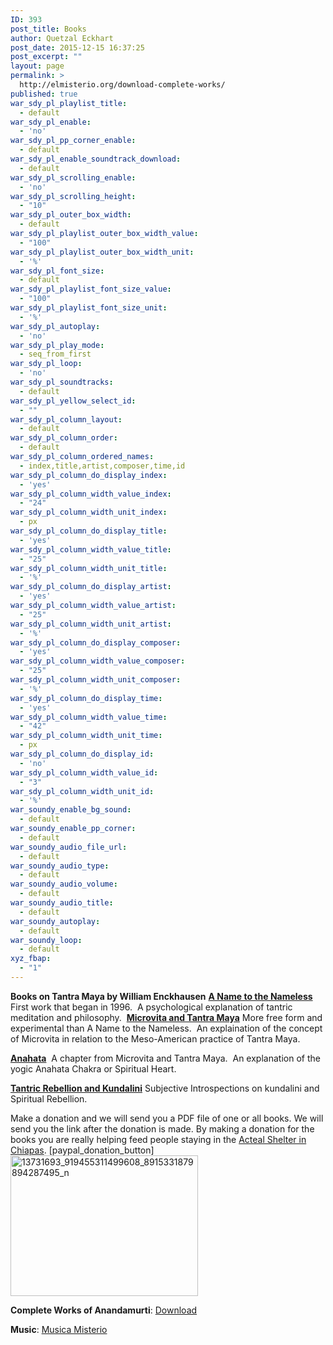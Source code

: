 ```yaml
---
ID: 393
post_title: Books
author: Quetzal Eckhart
post_date: 2015-12-15 16:37:25
post_excerpt: ""
layout: page
permalink: >
  http://elmisterio.org/download-complete-works/
published: true
war_sdy_pl_playlist_title:
  - default
war_sdy_pl_enable:
  - 'no'
war_sdy_pl_pp_corner_enable:
  - default
war_sdy_pl_enable_soundtrack_download:
  - default
war_sdy_pl_scrolling_enable:
  - 'no'
war_sdy_pl_scrolling_height:
  - "10"
war_sdy_pl_outer_box_width:
  - default
war_sdy_pl_playlist_outer_box_width_value:
  - "100"
war_sdy_pl_playlist_outer_box_width_unit:
  - '%'
war_sdy_pl_font_size:
  - default
war_sdy_pl_playlist_font_size_value:
  - "100"
war_sdy_pl_playlist_font_size_unit:
  - '%'
war_sdy_pl_autoplay:
  - 'no'
war_sdy_pl_play_mode:
  - seq_from_first
war_sdy_pl_loop:
  - 'no'
war_sdy_pl_soundtracks:
  - default
war_sdy_pl_yellow_select_id:
  - ""
war_sdy_pl_column_layout:
  - default
war_sdy_pl_column_order:
  - default
war_sdy_pl_column_ordered_names:
  - index,title,artist,composer,time,id
war_sdy_pl_column_do_display_index:
  - 'yes'
war_sdy_pl_column_width_value_index:
  - "24"
war_sdy_pl_column_width_unit_index:
  - px
war_sdy_pl_column_do_display_title:
  - 'yes'
war_sdy_pl_column_width_value_title:
  - "25"
war_sdy_pl_column_width_unit_title:
  - '%'
war_sdy_pl_column_do_display_artist:
  - 'yes'
war_sdy_pl_column_width_value_artist:
  - "25"
war_sdy_pl_column_width_unit_artist:
  - '%'
war_sdy_pl_column_do_display_composer:
  - 'yes'
war_sdy_pl_column_width_value_composer:
  - "25"
war_sdy_pl_column_width_unit_composer:
  - '%'
war_sdy_pl_column_do_display_time:
  - 'yes'
war_sdy_pl_column_width_value_time:
  - "42"
war_sdy_pl_column_width_unit_time:
  - px
war_sdy_pl_column_do_display_id:
  - 'no'
war_sdy_pl_column_width_value_id:
  - "3"
war_sdy_pl_column_width_unit_id:
  - '%'
war_soundy_enable_bg_sound:
  - default
war_soundy_enable_pp_corner:
  - default
war_soundy_audio_file_url:
  - default
war_soundy_audio_type:
  - default
war_soundy_audio_volume:
  - default
war_soundy_audio_title:
  - default
war_soundy_autoplay:
  - default
war_soundy_loop:
  - default
xyz_fbap:
  - "1"
---
```

<strong>Books on Tantra Maya by William Enckhausen</strong>
<strong>
<a href="http://elmisterio.org/category/english/a-name-to-the-nameless/">A Name to the Nameless</a> </strong> First work that began in 1996.  A psychological explanation of tantric meditation and philosophy.  
<strong>
<a href="http://elmisterio.org/category/english/microvita-english/">Microvita and Tantra Maya</a></strong>  More free form and experimental than A Name to the Nameless.  An explaination of the concept of Microvita in relation to the Meso-American practice of Tantra Maya. 

<strong>
<a href="http://elmisterio.org/category/english/spiritual-heart/">Anahata</a></strong>  A chapter from Microvita and Tantra Maya.  An explanation of the yogic Anahata Chakra or Spiritual Heart. 

<strong> <a href="http://elmisterio.org/tantric-rebellion-and-kundalini/">Tantric Rebellion and Kundalini</a></strong>  Subjective Introspections on kundalini and Spiritual Rebellion.  

Make a donation and we will send you a PDF file of one or all books.  We will send you the link after the donation is made. By making a donation for the books you are really helping feed people staying in the <a href="http://elmisterio.org/acteal2/">Acteal Shelter in Chiapas</a>.  [paypal_donation_button] 
<img src="http://elmisterio.org/wp-content/uploads/2016/07/13731693_919455311499608_8915331879894287495_n-300x225.jpg" alt="13731693_919455311499608_8915331879894287495_n" width="300" height="225" class="alignnone size-medium wp-image-2324" />

<strong>Complete Works of Anandamurti</strong>: <a href="https://cmdr0.blaucloud.de/index.php/s/VZXchJaawWf93SI">Download</a>

<strong>Music</strong>: <a href="http://elmisterio.org/podcast/">Musica Misterio</a>